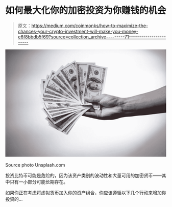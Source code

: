 # 如何最大化你的加密投资为你赚钱的机会

> 原文：<https://medium.com/coinmonks/how-to-maximize-the-chances-your-crypto-investment-will-make-you-money-e6f8bbdb5f69?source=collection_archive---------71----------------------->

![](img/bd7cb429e625c9cb558be22af26d2e0b.png)

Source photo Unsplash.com

投资比特币可能是危险的，因为该资产类别的波动性和大量可用的加密货币——其中只有一小部分可能长期存在。

如果你正在考虑将虚拟货币加入你的资产组合，你应该遵循以下几个行动来增加你投资的…